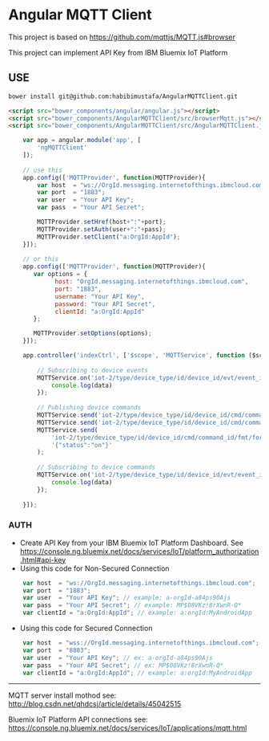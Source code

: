 # Angular MQTT Client

This project is based on https://github.com/mqttjs/MQTT.js#browser

This project can implement API Key from IBM Bluemix IoT Platform

## USE

```bash
bower install git@github.com:habibimustafa/AngularMQTTClient.git
```


```html
<script src="bower_components/angular/angular.js"></script>
<script src="bower_components/AngularMQTTClient/src/browserMqtt.js"></script>
<script src="bower_components/AngularMQTTClient/src/AngularMQTTClient.js"></script>

```


```javascript
    var app = angular.module('app', [
        'ngMQTTClient'
    ]);
    
    // use this
    app.config(['MQTTProvider', function(MQTTProvider){
        var host  = "ws://OrgId.messaging.internetofthings.ibmcloud.com";
        var port  = "1883";
        var user  = "Your API Key";
        var pass  = "Your API Secret";

        MQTTProvider.setHref(host+":"+port);
        MQTTProvider.setAuth(user+":"+pass);
        MQTTProvider.setClient("a:OrgId:AppId");
    }]);
    
    // or this
    app.config(['MQTTProvider', function(MQTTProvider){
       var options = {
             host: "OrgId.messaging.internetofthings.ibmcloud.com",
             port: "1883",
             username: "Your API Key",
             password: "Your API Secret",
             clientId: "a:OrgId:AppId"
       };

       MQTTProvider.setOptions(options);
    }]);

    app.controller('indexCtrl', ['$scope', 'MQTTService', function ($scope, MQTTService) {
        
        // Subscribing to device events
        MQTTService.on('iot-2/type/device_type/id/device_id/evt/event_id/fmt/format_string', function(data){
            console.log(data)
        });
        
        // Publishing device commands
        MQTTService.send('iot-2/type/device_type/id/device_id/cmd/command_id/fmt/format_string','on');
        MQTTService.send('iot-2/type/device_type/id/device_id/cmd/command_id/fmt/format_string','off');
        MQTTService.send(
            'iot-2/type/device_type/id/device_id/cmd/command_id/fmt/format_string',
            '{"status":"on"}'
        );
        
        // Subscribing to device commands
        MQTTService.on('iot-2/type/device_type/id/device_id/evt/event_id/fmt/format_string', function(data){
            console.log(data)
        });
        
    }]);

```

### AUTH
- Create API Key from your IBM Bluemix IoT Platform Dashboard. 
See https://console.ng.bluemix.net/docs/services/IoT/platform_authorization.html#api-key
- Using this code for Non-Secured Connection
```javascript
    var host  = "ws://OrgId.messaging.internetofthings.ibmcloud.com";
    var port  = "1883";
    var user  = "Your API Key"; // example: a-orgId-a84ps90Ajs
    var pass  = "Your API Secret"; // example: MP$08VKz!8rXwnR-Q*
    var clientId = "a:OrgId:AppId"; // example: a:orgId:MyAndroidApp
```
- Using this code for Secured Connection
```javascript
    var host  = "wss://OrgId.messaging.internetofthings.ibmcloud.com";
    var port  = "8883";
    var user  = "Your API Key"; // ex: a-orgId-a84ps90Ajs
    var pass  = "Your API Secret"; // ex: MP$08VKz!8rXwnR-Q*
    var clientId = "a:OrgId:AppId"; // example: a:orgId:MyAndroidApp
```

---
MQTT server install mothod see: http://blog.csdn.net/qhdcsj/article/details/45042515

Bluemix IoT Platform API connections see: https://console.ng.bluemix.net/docs/services/IoT/applications/mqtt.html
